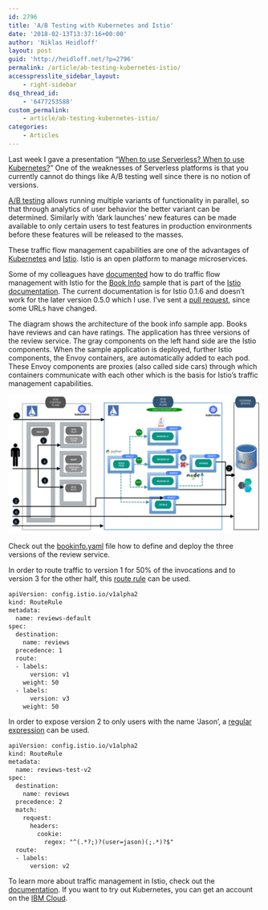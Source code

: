 ```yaml
---
id: 2796
title: 'A/B Testing with Kubernetes and Istio'
date: '2018-02-13T13:37:16+00:00'
author: 'Niklas Heidloff'
layout: post
guid: 'http://heidloff.net/?p=2796'
permalink: /article/ab-testing-kubernetes-istio/
accesspresslite_sidebar_layout:
    - right-sidebar
dsq_thread_id:
    - '6477253588'
custom_permalink:
    - article/ab-testing-kubernetes-istio/
categories:
    - Articles
---
```


Last week I gave a presentation “[When to use Serverless? When to use Kubernetes?](http://heidloff.net/article/when-to-use-serverless-kubernetes)” One of the weaknesses of Serverless platforms is that you currently cannot do things like A/B testing well since there is no notion of versions.

[A/B testing](https://en.wikipedia.org/wiki/A/B_testing) allows running multiple variants of functionality in parallel, so that through analytics of user behavior the better variant can be determined. Similarly with ‘dark launches’ new features can be made available to only certain users to test features in production environments before these features will be released to the masses.

These traffic flow management capabilities are one of the advantages of [Kubernetes](https://kubernetes.io) and [Istio](https://istio.io/). Istio is an open platform to manage microservices.

Some of my colleagues have [documented](https://github.com/IBM/microservices-traffic-management-using-istio) how to do traffic flow management with Istio for the [Book Info](https://istio.io/docs/guides/bookinfo.html) sample that is part of the [Istio documentation](https://istio.io/docs/concepts/what-is-istio/overview.html). The current documentation is for Istio 0.1.6 and doesn’t work for the later version 0.5.0 which I use. I’ve sent a [pull request](https://github.com/IBM/microservices-traffic-management-using-istio/pull/60), since some URLs have changed.

The diagram shows the architecture of the book info sample app. Books have reviews and can have ratings. The application has three versions of the review service. The gray components on the left hand side are the Istio components. When the sample application is deployed, further Istio components, the Envoy containers, are automatically added to each pod. These Envoy components are proxies (also called side cars) through which containers communicate with each other which is the basis for Istio’s traffic management capabilities.

![image](/assets/img/2018/02/istio-sample-architecture.png)

Check out the [bookinfo.yaml](https://github.com/istio/istio/blob/9f670724fb6c5f7de818204c63e155c6d6c0706a/samples/bookinfo/kube/bookinfo.yaml#L88-L156) file how to define and deploy the three versions of the review service.

In order to route traffic to version 1 for 50% of the invocations and to version 3 for the other half, this [route rule](https://github.com/istio/istio/blob/9f670724fb6c5f7de818204c63e155c6d6c0706a/samples/bookinfo/kube/route-rule-reviews-50-v3.yaml) can be used.

```
apiVersion: config.istio.io/v1alpha2
kind: RouteRule
metadata:
  name: reviews-default
spec:
  destination:
    name: reviews
  precedence: 1
  route:
  - labels:
      version: v1
    weight: 50
  - labels:
      version: v3
    weight: 50
```

In order to expose version 2 to only users with the name ‘Jason’, a [regular expression](https://github.com/istio/istio/blob/9f670724fb6c5f7de818204c63e155c6d6c0706a/samples/bookinfo/kube/route-rule-reviews-test-v2.yaml) can be used.

```
apiVersion: config.istio.io/v1alpha2
kind: RouteRule
metadata:
  name: reviews-test-v2
spec:
  destination:
    name: reviews
  precedence: 2
  match:
    request:
      headers:
        cookie:
          regex: "^(.*?;)?(user=jason)(;.*)?$"
  route:
  - labels:
      version: v2
```

To learn more about traffic management in Istio, check out the [documentation](https://istio.io/docs/tasks/traffic-management/). If you want to try out Kubernetes, you can get an account on the [IBM Cloud](http://ibm.biz/nheidloff).